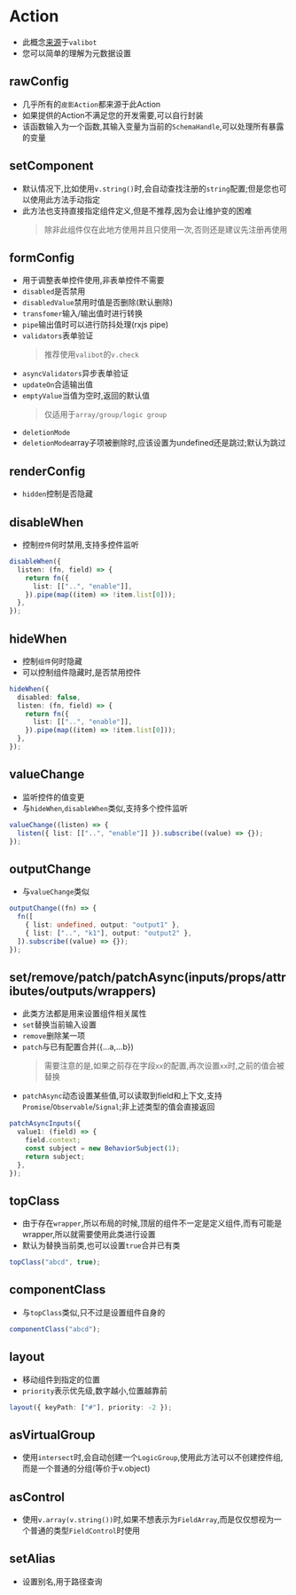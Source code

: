 # Action

- 此概念[来源](https://valibot.dev/guides/mental-model/)于`valibot`
- 您可以简单的理解为元数据设置

## rawConfig

- 几乎所有的`皮影Action`都来源于此Action
- 如果提供的Action不满足您的开发需要,可以自行封装
- 该函数输入为一个函数,其输入变量为当前的`SchemaHandle`,可以处理所有暴露的变量

## setComponent

- 默认情况下,比如使用`v.string()`时,会自动查找注册的`string`配置;但是您也可以使用此方法手动指定
- 此方法也支持直接指定组件定义,但是不推荐,因为会让维护变的困难
  > 除非此组件仅在此地方使用并且只使用一次,否则还是建议先注册再使用

## formConfig

- 用于调整表单控件使用,非表单控件不需要
- `disabled`是否禁用
- `disabledValue`禁用时值是否删除(默认删除)
- `transfomer`输入/输出值时进行转换
- `pipe`输出值时可以进行防抖处理(rxjs pipe)
- `validators`表单验证
  > 推荐使用`valibot`的`v.check`
- `asyncValidators`异步表单验证
- `updateOn`合适输出值
- `emptyValue`当值为空时,返回的默认值
  > 仅适用于`array/group/logic group`
- `deletionMode`
- `deletionMode`array子项被删除时,应该设置为undefined还是跳过;默认为跳过

## renderConfig

- `hidden`控制是否隐藏

## disableWhen

- 控制`控件`何时禁用,支持多控件监听

```typescript
disableWhen({
  listen: (fn, field) => {
    return fn({
      list: [["..", "enable"]],
    }).pipe(map((item) => !item.list[0]));
  },
});
```

## hideWhen

- 控制`组件`何时隐藏
- 可以控制组件隐藏时,是否禁用控件

```typescript
hideWhen({
  disabled: false,
  listen: (fn, field) => {
    return fn({
      list: [["..", "enable"]],
    }).pipe(map((item) => !item.list[0]));
  },
});
```

## valueChange

- 监听控件的值变更
- 与`hideWhen`,`disableWhen`类似,支持多个控件监听

```typescript
valueChange((listen) => {
  listen({ list: [["..", "enable"]] }).subscribe((value) => {});
});
```

## outputChange

- 与`valueChange`类似

```typescript
outputChange((fn) => {
  fn([
    { list: undefined, output: "output1" },
    { list: ["..", "k1"], output: "output2" },
  ]).subscribe((value) => {});
});
```

## set/remove/patch/patchAsync(inputs/props/attributes/outputs/wrappers)

- 此类方法都是用来设置组件相关属性
- `set`替换当前输入设置
- `remove`删除某一项
- `patch`与已有配置合并({...a,...b})
  > 需要注意的是,如果之前存在字段`xx`的配置,再次设置`xx`时,之前的值会被替换
- `patchAsync`动态设置某些值,可以读取到field和上下文,支持`Promise`/`Observable`/`Signal`;非上述类型的值会直接返回

```typescript
patchAsyncInputs({
  value1: (field) => {
    field.context;
    const subject = new BehaviorSubject(1);
    return subject;
  },
});
```



## topClass

- 由于存在`wrapper`,所以布局的时候,顶层的组件不一定是定义组件,而有可能是wrapper,所以就需要使用此类进行设置
- 默认为替换当前类,也可以设置`true`合并已有类

```typescript
topClass("abcd", true);
```

## componentClass

- 与`topClass`类似,只不过是设置组件自身的

```typescript
componentClass("abcd");
```

## layout

- 移动组件到指定的位置
- `priority`表示优先级,数字越小,位置越靠前

```typescript
layout({ keyPath: ["#"], priority: -2 });
```

## asVirtualGroup
- 使用`intersect`时,会自动创建一个`LogicGroup`,使用此方法可以不创建控件组,而是一个普通的分组(等价于v.object)

## asControl
- 使用`v.array(v.string())`时,如果不想表示为`FieldArray`,而是仅仅想视为一个普通的类型`FieldControl`时使用

## setAlias
- 设置别名,用于路径查询